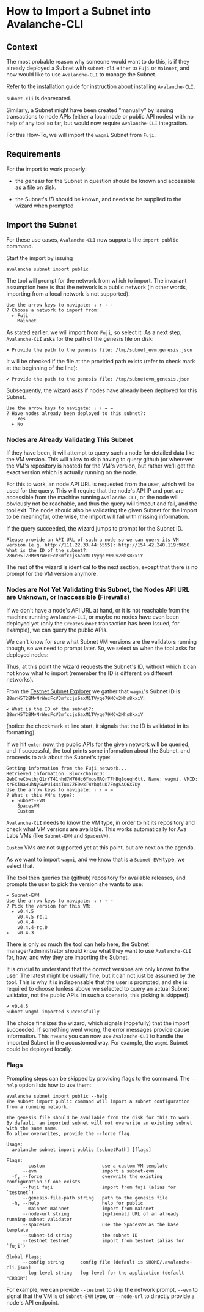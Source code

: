 # How to Import a Subnet into Avalanche-CLI

## Context

The most probable reason why someone would want to do this, 
is if they already deployed a Subnet with `subnet-cli` either to `Fuji` or `Mainnet`, 
and now would like to use `Avalanche-CLI` to manage the Subnet.  

Refer to the [installation guide](./install-avalanche-cli.md) for instruction about installing
`Avalanche-CLI`.

`subnet-cli` is deprecated.

Similarly, a Subnet might have been created "manually" by issuing transactions 
to node APIs (either a local node or public API nodes) with no help of any tool so far,
but would now require `Avalanche-CLI` integration.

For this How-To, we will import the `wagmi` Subnet from `Fuji`.


## Requirements

For the import to work properly: 

* the *genesis* for the Subnet in question should be known and accessible as a file on disk.

* the Subnet's *ID* should be known, and needs to be supplied to the wizard when prompted


## Import the Subnet

For these use cases, `Avalanche-CLI` now supports the `import public` command.

Start the import by issuing

```shell
avalanche subnet import public 
```

The tool will prompt for the network from which to import. 
The invariant assumption here is that the network is a public network 
(in other words, importing from a local network is not supported).

```shell
Use the arrow keys to navigate: ↓ ↑ → ← 
? Choose a network to import from: 
  ▸ Fuji
    Mainnet
```

As stated earlier, we will import from `Fuji`, so select it. 
As a next step, `Avalanche-CLI` asks for the path of the genesis file on disk:

```shell
✗ Provide the path to the genesis file: /tmp/subnet_evm.genesis.json
```

It will be checked if the file at the provided path exists 
(refer to check mark at the beginning of the line):

```shell
✔ Provide the path to the genesis file: /tmp/subnetevm_genesis.json
```

Subsequently, the wizard asks if nodes have already been deployed for this Subnet. 

```shell
Use the arrow keys to navigate: ↓ ↑ → ← 
? Have nodes already been deployed to this subnet?: 
    Yes
  ▸ No
```

### Nodes are Already Validating This Subnet

If they have been, it will attempt to query such a node for detailed data like the VM version. 
This will allow to skip having to query github (or wherever the VM's repository is hosted) 
for the VM's version, but rather we'll get the exact version which is actually running on the node.

For this to work, an node API URL is requested from the user, which will be used for the query.
This will require that the node's API IP and port are accessible from the machine running 
`Avalanche-CLI`, or the node will obviously not be reachable, 
and thus the query will timeout and fail, and the tool exit. 
The node should also be validating the given Subnet for the import to be meaningful, 
otherwise, the import will fail with missing information.

If the query succeeded, the wizard jumps to prompt for the Subnet ID.

```shell
Please provide an API URL of such a node so we can query its VM version (e.g. http://111.22.33.44:5555): http://154.42.240.119:9650
What is the ID of the subnet?: 28nrH5T2BMvNrWecFcV3mfccjs6axM1TVyqe79MCv2Mhs8kxiY
```

The rest of the wizard is identical to the next section, 
except that there is no prompt for the VM version anymore.

### Nodes are Not Yet Validating this Subnet, the Nodes API URL are Unknown, or Inaccessible (Firewalls)

If we don't have a node's API URL at hand, or it is not reachable 
from the machine running `Avalanche-CLI`, or maybe no nodes have even been deployed yet 
(only the `CreateSubnet` transaction has been issued, for example), we can query the public APIs. 

We can't know for sure what Subnet VM versions are the validators running though, 
so we need to prompt later.
So, we select `No` when the tool asks for deployed nodes:

Thus, at this point the wizard requests the Subnet's ID, without which it can not know 
what to import (remember the ID is different on different networks).

From the [Testnet Subnet Explorer](https://subnets-test.avax.network/wagmi)
we gather that `wagmi`'s Subnet ID is `28nrH5T2BMvNrWecFcV3mfccjs6axM1TVyqe79MCv2Mhs8kxiY`:

```shell
✔ What is the ID of the subnet?: 28nrH5T2BMvNrWecFcV3mfccjs6axM1TVyqe79MCv2Mhs8kxiY
```

(notice the checkmark at line start, it signals that the ID is validated in its formatting).

If we hit `enter` now, the public APIs for the given network will be queried, and if successful, 
the tool prints some information about the Subnet, and proceeds to ask about the Subnet's type:

```shell
Getting information from the Fuji network...
Retrieved information. BlockchainID: 2ebCneCbwthjQ1rYT41nhd7M76Hc6YmosMAQrTFhBq8qeqh6tt, Name: wagmi, VMID: srEXiWaHuhNyGwPUi444Tu47ZEDwxTWrbQiuD7FmgSAQ6X7Dy
Use the arrow keys to navigate: ↓ ↑ → ← 
? What's this VM's type?: 
  ▸ Subnet-EVM
    SpacesVM
    Custom
```

`Avalanche-CLI` needs to know the VM type, in order to hit its repository and check 
what VM versions are available. 
This works automatically for Ava Labs VMs (like `Subnet-EVM` and `SpacesVM`). 

`Custom` VMs are not supported yet at this point, but are next on the agenda.

As we want to import `wagmi`, and we know that is a `Subnet-EVM` type, we select that.

The tool then queries the (github) repository for available releases, 
and prompts the user to pick the version she wants to use:

```shell
✔ Subnet-EVM
Use the arrow keys to navigate: ↓ ↑ → ← 
? Pick the version for this VM: 
  ▸ v0.4.5
    v0.4.5-rc.1
    v0.4.4
    v0.4.4-rc.0
↓   v0.4.3
```

There is only so much the tool can help here, the Subnet manager/administrator 
should know what they want to use `Avalanche-CLI` for, how, 
and why they are importing the Subnet. 

It is crucial to understand that the correct versions are only known to the user. 
The latest might be usually fine, but it can not just be assumed by the tool. 
This is why it is indispensable that the user is prompted, and she is required to choose
(unless above we selected to query an actual Subnet validator, not the public APIs.
In such a scenario, this picking is skipped).

```shell
✔ v0.4.5
Subnet wagmi imported successfully
```

The choice finalizes the wizard, which signals (hopefully) that the import succeeded. 
If something went wrong, the error messages provide cause information.
This means you can now use `Avalanche-CLI` to handle the imported Subnet in the accustomed way. 
For example, the `wagmi` Subnet could be deployed locally.


### Flags

Prompting steps can be skipped by providing flags to the command. 
The `--help` option lists how to use them:

```shell
avalanche subnet import public --help
The subnet import public command will import a subnet configuration from a running network.

The genesis file should be available from the disk for this to work. 
By default, an imported subnet will not overwrite an existing subnet with the same name. 
To allow overwrites, provide the --force flag.

Usage:
  avalanche subnet import public [subnetPath] [flags]

Flags:
      --custom                     use a custom VM template
      --evm                        import a subnet-evm
  -f, --force                      overwrite the existing configuration if one exists
      --fuji fuji                  import from fuji (alias for `testnet`)
      --genesis-file-path string   path to the genesis file
  -h, --help                       help for public
      --mainnet mainnet            import from mainnet
      --node-url string            [optional] URL of an already running subnet validator
      --spacesvm                   use the SpacesVM as the base template
      --subnet-id string           the subnet ID
      --testnet testnet            import from testnet (alias for `fuji`)

Global Flags:
      --config string      config file (default is $HOME/.avalanche-cli.json)
      --log-level string   log level for the application (default "ERROR")
```

For example, we can provide `--testnet` to skip the network prompt, 
`--evm` to signal that the VM is of `Subnet-EVM` type, 
or `--node-url` to directly provide a node's API endpoint.
